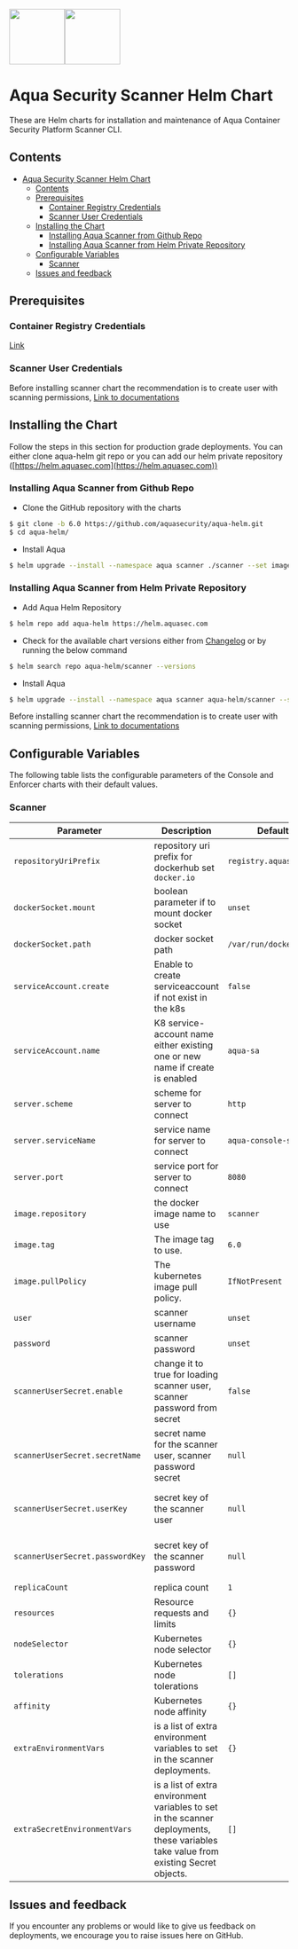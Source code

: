 <img src="https://avatars3.githubusercontent.com/u/12783832?s=200&v=4" height="100" width="100" /><img src="https://avatars3.githubusercontent.com/u/15859888?s=200&v=4" width="100" height="100"/>

# Aqua Security Scanner Helm Chart

These are Helm charts for installation and maintenance of Aqua Container Security Platform Scanner CLI.

## Contents

- [Aqua Security Scanner Helm Chart](#aqua-security-scanner-helm-chart)
  - [Contents](#contents)
  - [Prerequisites](#prerequisites)
    - [Container Registry Credentials](#container-registry-credentials)
    - [Scanner User Credentials](#scanner-user-credentials)
  - [Installing the Chart](#installing-the-chart)
    - [Installing Aqua Scanner from Github Repo](#installing-aqua-scanner-from-github-repo)
    - [Installing Aqua Scanner from Helm Private Repository](#installing-aqua-scanner-from-helm-private-repository)
  - [Configurable Variables](#configurable-variables)
    - [Scanner](#scanner)
  - [Issues and feedback](#issues-and-feedback)

## Prerequisites

### Container Registry Credentials

[Link](../docs/imagepullsecret.md)

### Scanner User Credentials

Before installing scanner chart the recommendation is to create user with scanning permissions, [Link to documentations](https://docs.aquasec.com/docs/add-scanners#section-add-a-scanner-user)

## Installing the Chart
Follow the steps in this section for production grade deployments. You can either clone aqua-helm git repo or you can add our helm private repository ([https://helm.aquasec.com](https://helm.aquasec.com))

### Installing Aqua Scanner from Github Repo

* Clone the GitHub repository with the charts

```bash
$ git clone -b 6.0 https://github.com/aquasecurity/aqua-helm.git
$ cd aqua-helm/
```


* Install Aqua

```bash
$ helm upgrade --install --namespace aqua scanner ./scanner --set imageCredentials.username=<>,imageCredentials.password=<>
```

### Installing Aqua Scanner from Helm Private Repository

* Add Aqua Helm Repository
```bash
$ helm repo add aqua-helm https://helm.aquasec.com
```

* Check for the available chart versions either from [Changelog](./CHANGELOG.md) or by running the below command
```bash
$ helm search repo aqua-helm/scanner --versions
```

* Install Aqua

```bash
$ helm upgrade --install --namespace aqua scanner aqua-helm/scanner --set imageCredentials.username=<>,imageCredentials.password=<> --version <>
```


Before installing scanner chart the recommendation is to create user with scanning permissions, [Link to documentations](https://docs.aquasec.com/docs/add-scanners#section-add-a-scanner-user)

## Configurable Variables

The following table lists the configurable parameters of the Console and Enforcer charts with their default values.

### Scanner

Parameter | Description | Default| Mandatory 
--------- | ----------- | ------- | ------- 
`repositoryUriPrefix` | repository uri prefix for dockerhub set `docker.io` | `registry.aquasec.com`| `YES` 
`dockerSocket.mount` | boolean parameter if to mount docker socket | `unset`| `NO` 
`dockerSocket.path` | docker socket path | `/var/run/docker.sock`| `NO` 
`serviceAccount.create` | Enable to create serviceaccount if not exist in the k8s | `false`| `NO`
`serviceAccount.name` | K8 service-account name either existing one or new name if create is enabled | `aqua-sa`  | `YES`
`server.scheme` | scheme for server to connect | `http`| `NO`
`server.serviceName` | service name for server to connect | `aqua-console-svc`| `YES` 
`server.port` | service port for server to connect | `8080`| `YES` 
`image.repository` | the docker image name to use | `scanner`| `YES` 
`image.tag` | The image tag to use. | `6.0`| `YES` 
`image.pullPolicy` | The kubernetes image pull policy. | `IfNotPresent`| `NO` 
`user` | scanner username | `unset`| `YES` 
`password` | scanner password | `unset`| `YES` 
`scannerUserSecret.enable` | change it to true for loading scanner user, scanner password from secret | `false` | `YES` <br /> `If password is not declared`
`scannerUserSecret.secretName` | secret name for the scanner user, scanner password secret | `null` | `YES` <br /> `If password is not declared`
`scannerUserSecret.userKey` | secret key of the scanner user | `null` | `YES` <br /> `If password is not declared`
`scannerUserSecret.passwordKey` | secret key of the scanner password | `null` | `YES` <br /> `If password is not declared`
`replicaCount` | replica count | `1`| `NO` 
`resources` |	Resource requests and limits | `{}`| `NO` 
`nodeSelector` |	Kubernetes node selector	| `{}`| `NO` 
`tolerations` |	Kubernetes node tolerations	| `[]`| `NO` 
`affinity` |	Kubernetes node affinity | `{}`| `NO` 
`extraEnvironmentVars` | is a list of extra environment variables to set in the scanner deployments. | `{}`| `NO` 
`extraSecretEnvironmentVars` | is a list of extra environment variables to set in the scanner deployments, these variables take value from existing Secret objects. | `[]`| `NO` 
## Issues and feedback

If you encounter any problems or would like to give us feedback on deployments, we encourage you to raise issues here on GitHub.
